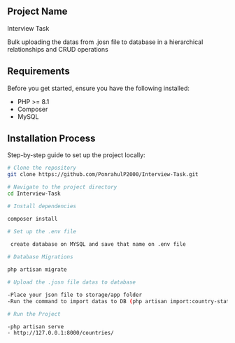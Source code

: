 ## Project Name

Interview Task

Bulk uploading the datas from .josn file to database in a hierarchical relationships and CRUD operations

## Requirements

Before you get started, ensure you have the following installed:

- PHP >= 8.1
- Composer
- MySQL

## Installation Process
Step-by-step guide to set up the project locally:
```bash
# Clone the repository
git clone https://github.com/PonrahulP2000/Interview-Task.git

# Navigate to the project directory
cd Interview-Task

# Install dependencies

composer install

# Set up the .env file
 
 create database on MYSQL and save that name on .env file

# Database Migrations

php artisan migrate

# Upload the .josn file datas to database

-Place your json file to storage/app folder
-Run the command to import datas to DB (php artisan import:country-state-city)

# Run the Project

-php artisan serve 
- http://127.0.0.1:8000/countries/

